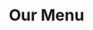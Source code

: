 ---
title: "Our Menu"
description: "TBD"
layout: "menu"
intro: "Enjoy delicious flavours and generous portions for great value! House favourites include English style fish & chips, traditional and adventurous pizzas, and juicy grilled steaks."
wingspecial: "$6 ½ per lb Wing Night Wednesdays Only After 4PM ~ Boneless not included"
italianintro: "All our Italian selections include garlic bread"
pizzaintro: "Gluten Free add $4 to small size only"
plattersintro: "All platters are served with fresh-cut fries, & homemade coleslaw<br>
Gluten free buns available for $1½<br>
Upgrade fries for sweet potato fries or poutine for $3"
wrapsintro: "All platters include fresh cut fries & homemade coleslaw. Gluten free option available for $1½"
subsintro: "All subs are topped with cheese & toasted & finished with shredded lettuce, tomato & pickles. As a platter add $2½"
saladsintro: "Dressings ~ creamy garlic, balsamic, Greek, blue cheese, Italian, lemon oil, French or Caesar"
kidsintro: "All of our kids meals include juice or milk, & dessert"

pizzaveggies: "Green Peppers ~ Onions ~ Mushrooms ~ Tomatoes ~ Hot Peppers ~ Green Olives ~ Black Olives"
pizzameats: "Pepperoni ~ Ground Beef ~ Ham ~ Italian Sausage ~ Steak ~ Bacon ~ Chicken ~ Smoked Meat"
---